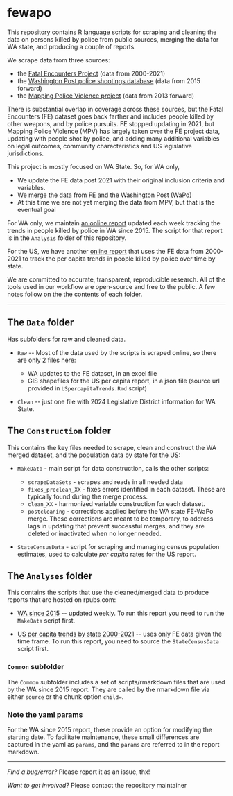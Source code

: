 # fewapo

This repository contains R language scripts for scraping and cleaning the data on persons killed by police from public sources, merging the data for WA state, and producing a couple of reports.

We scrape data from three sources:

* the [Fatal Encounters Project](https://fatalencounters.org/) (data from 2000-2021)
* the [Washington Post police shootings database](https://www.washingtonpost.com/graphics/investigations/police-shootings-database) (data from 2015 forward) 
* the [Mapping Police Violence project](https://mappingpoliceviolence.us) (data from 2013 forward)

There is substantial overlap in coverage across these sources, but the Fatal Encounters (FE) dataset goes back farther and includes people killed by other weapons, and by police pursuits.  FE stopped updating in 2021, but Mapping Police Violence (MPV) has largely taken over the FE project data, updating with people shot by police, and adding many additional variables on legal outcomes, community characteristics and US legislative jurisdictions.

This project is mostly focused on WA State.  So, for WA only, 

* We update the FE data post 2021 with their original inclusion criteria and variables.
* We merge the data from FE and the Washington Post (WaPo)
* At this time we are not yet merging the data from MPV, but that is the eventual goal

For WA only, we maintain [an online report](https://rpubs.com/moxbox/wa_since2015) updated each week tracking the trends in people killed by police in WA since 2015.  The script for that report is in the `Analysis` folder of this repository.

For the US, we have another [online report](https://rpubs.com/moxbox/statepercapitatrends) that uses the FE data from 2000-2021 to track the per capita trends in people killed by police over time by state.  

We are committed to accurate, transparent, reproducible research.  All of the tools used in our workflow are open-source and free to the public.  A few notes follow on the the contents of each folder.

____

## The `Data` folder

Has subfolders for raw and cleaned data.  

* `Raw` -- Most of the data used by the scripts is scraped online, so there are only 2 files here:  
  * WA updates to the FE dataset, in an excel file  
  * GIS shapefiles for the US per capita report, in a json file (source url provided in `USpercapitaTrends.Rmd` script)

* `Clean` -- just one file with 2024 Legislative District information for WA State.

## The `Construction` folder 

This contains the key files needed to scrape, clean and construct the WA merged dataset, and the population data by state for the US:

* `MakeData` - main script for data construction, calls the other scripts:
  * `scrapeDataSets` - scrapes and reads in all needed data
  * `fixes_preclean_XX` - fixes errors identified in each dataset. These are typically found during the merge process.
  * `clean_XX` - harmonized variable construction for each dataset.
  *  `postcleaning` - corrections applied before the WA state FE-WaPo merge.  These corrections are meant to be temporary, to address lags in updating that prevent successful merges, and they are deleted or inactivated when no longer needed.

* `StateCensusData` - script for scraping and managing census population estimates, used to calculate *per capita* rates for the US report.


## The `Analyses` folder

This contains the scripts that use the cleaned/merged data to produce reports that are hosted on rpubs.com:

* [WA since 2015](https://rpubs.com/moxbox/wa_since2015) -- updated weekly.  To run this report you need to run the `MakeData` script first.

* [US per capita trends by state 2000-2021](https://rpubs.com/moxbox/statepercapitatrends) -- uses only FE data given the time frame.  To run this report, you need to source the `StateCensusData` script first.

### `Common` subfolder

The `Common` subfolder includes a set of scripts/rmarkdown files that are used by the WA since 2015 report.  They are called by the rmarkdown file via either `source` or the chunk option `child=`.

### Note the yaml params

For the WA since 2015 report, these provide an option for modifying the starting date.  To facilitate maintenance, these small differences are captured in the yaml as `params`, and the `params` are referred to in the report markdown. 

____

*Find a bug/error?*  Please report it as an issue, thx!

*Want to get involved?* Please contact the repository maintainer
